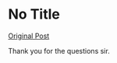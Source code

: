 # No Title

[Original Post](https://discourse.onlinedegree.iitm.ac.in/t/172333/11)

<p>Thank you for the questions sir.</p>